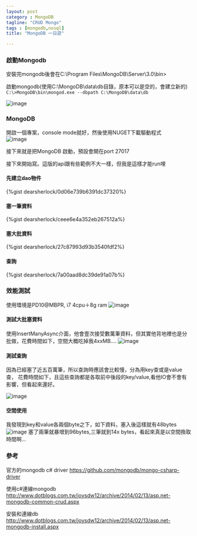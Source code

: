 ```yaml
---
layout: postcategory : MongoDB 
tagline: "CRUD Mongo"
tags : [mongodb,nosql] 
title: "MongoDB 一日遊"

---
```

### 啟動Mongodb

安裝完mongodb後會在C:\Program Files\MongoDB\Server\3.0\bin>

啟動mongodb(使用C:\MongoDB\data\db目錄，原本可以是空的，會建立新的)
`C:\>MongoDB\bin\mongod.exe --dbpath C:\MongoDB\data\db
`

![image](https://farm1.staticflickr.com/390/18291687020_59e1ae57bd_o.png)

### MongoDB

開啟一個專案，console mode就好，然後使用NUGET下載驅動程式  
![image](https://farm1.staticflickr.com/355/18471817082_9ebacdbb1b_o.png)

接下來就是把MongoDB 啟動，預設會開在port 27017

接下來開始寫。這版的api跟有些範例不大一樣，但我是這樣才能run哩

#### 先建立dao物件

{%gist dearsherlock/0d06e739b6391dc37320%}

#### 塞一筆資料
{%gist dearsherlock/ceee6e4a352eb267512a%}

#### 塞大批資料
{%gist dearsherlock/27c87993d93b3540fdf2%}

#### 查詢
{%gist dearsherlock/7a00aad8dc39de91a07b%}

### 效能測試
使用環境是PD10@MBPR, i7 4cpu＋8g ram
![image](https://farm1.staticflickr.com/519/18500947552_acd69c38ac_o.png)

#### 測試大批塞資料
使用InsertManyAsync介面，他會壹次接受數萬筆資料，但其實他背地裡也是分批做，花費時間如下，空間大概吃掉我4xxMB....
![image](https://farm1.staticflickr.com/382/18317657440_8dce8e7d31_o.png)

#### 測試查詢
因為已經塞了近五百萬筆，所以查詢時應該會比較慢，分為用key查或是value查，
花費時間如下，且這些查詢都是各取前中後段的key/value,看他IO會不會有影響，但看起來還好。

![image](https://farm1.staticflickr.com/507/18319215169_c8c295a342_o.png)

#### 空間使用
我發現到key和value各兩個byte之下，如下資料，塞入後這樣就有48bytes
![image](https://farm1.staticflickr.com/503/18505712615_77e4853bda_o.png)
塞了兩筆就暴增到96bytes,三筆就到14x bytes，看起來真是以空間換取時間啊...

### 參考
官方的mongodb c# driver 
https://github.com/mongodb/mongo-csharp-driver

使用c#連線mongodb
http://www.dotblogs.com.tw/joysdw12/archive/2014/02/13/asp.net-mongodb-common-crud.aspx

安裝和連線db
http://www.dotblogs.com.tw/joysdw12/archive/2014/02/13/asp.net-mongodb-install.aspx


